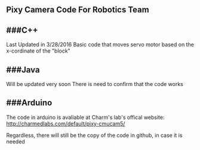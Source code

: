 ## Pixy Camera Code For Robotics Team

###C++
---
Last Updated in 3/28/2016
Basic code that moves servo motor based on the x-cordinate of the "block"

###Java
---
Will be updated very soon
There is need to confirm that the code works

###Arduino
---
The code in arduino is avaliable at Charm's lab's offical website:
http://charmedlabs.com/default/pixy-cmucam5/

Regardless, there will still be the copy of the code in github, in case it is needed
